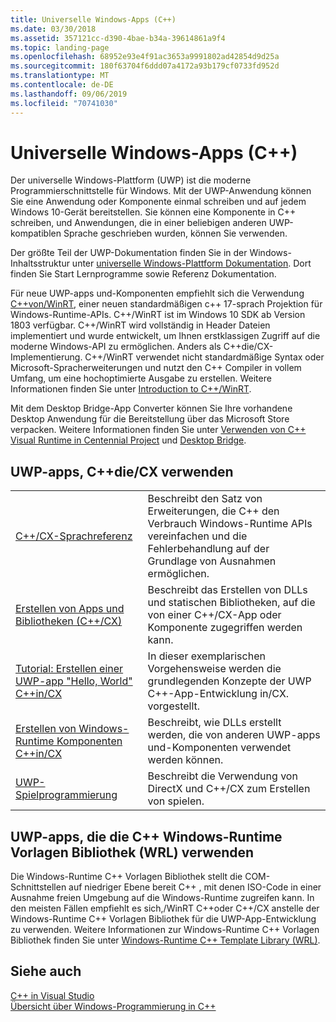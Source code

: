 ```yaml
---
title: Universelle Windows-Apps (C++)
ms.date: 03/30/2018
ms.assetid: 357121cc-d390-4bae-b34a-39614861a9f4
ms.topic: landing-page
ms.openlocfilehash: 68952e93e4f91ac3653a9991802ad42854d9d25a
ms.sourcegitcommit: 180f63704f6ddd07a4172a93b179cf0733fd952d
ms.translationtype: MT
ms.contentlocale: de-DE
ms.lasthandoff: 09/06/2019
ms.locfileid: "70741030"
---
```

# <a name="universal-windows-apps-c"></a>Universelle Windows-Apps (C++)

Der universelle Windows-Plattform (UWP) ist die moderne Programmierschnittstelle für Windows. Mit der UWP-Anwendung können Sie eine Anwendung oder Komponente einmal schreiben und auf jedem Windows 10-Gerät bereitstellen. Sie können eine Komponente in C++ schreiben, und Anwendungen, die in einer beliebigen anderen UWP-kompatiblen Sprache geschrieben wurden, können Sie verwenden.

Der größte Teil der UWP-Dokumentation finden Sie in der Windows-Inhaltsstruktur unter [universelle Windows-Plattform Dokumentation](/windows/uwp/). Dort finden Sie Start Lernprogramme sowie Referenz Dokumentation. 

Für neue UWP-apps und-Komponenten empfiehlt sich die Verwendung [ C++von/WinRT](/windows/uwp/cpp-and-winrt-apis/), einer neuen standardmäßigen c++ 17-sprach Projektion für Windows-Runtime-APIs. C++/WinRT ist im Windows 10 SDK ab Version 1803 verfügbar. C++/WinRT wird vollständig in Header Dateien implementiert und wurde entwickelt, um Ihnen erstklassigen Zugriff auf die moderne Windows-API zu ermöglichen. Anders als C++die/CX-Implementierung. C++/WinRT verwendet nicht standardmäßige Syntax oder Microsoft-Spracherweiterungen und nutzt den C++ Compiler in vollem Umfang, um eine hochoptimierte Ausgabe zu erstellen. Weitere Informationen finden Sie unter [Introduction to C++/WinRT](/windows/uwp/cpp-and-winrt-apis/intro-to-using-cpp-with-winrt).

Mit dem Desktop Bridge-App Converter können Sie Ihre vorhandene Desktop Anwendung für die Bereitstellung über das Microsoft Store verpacken. Weitere Informationen finden Sie unter [Verwenden von C++ Visual Runtime in Centennial Project](https://blogs.msdn.microsoft.com/vcblog/2016/07/07/using-visual-c-runtime-in-centennial-project) und [Desktop Bridge](/windows/uwp/porting/desktop-to-uwp-root).

## <a name="uwp-apps-that-use-ccx"></a>UWP-apps, C++die/CX verwenden

|||
|-|-|
|[C++/CX-Sprachreferenz](visual-c-language-reference-c-cx.md)|Beschreibt den Satz von Erweiterungen, die C++ den Verbrauch Windows-Runtime APIs vereinfachen und die Fehlerbehandlung auf der Grundlage von Ausnahmen ermöglichen.|
|[Erstellen von Apps und Bibliotheken (C++/CX)](building-apps-and-libraries-c-cx.md)|Beschreibt das Erstellen von DLLs und statischen Bibliotheken, auf die von einer C++/CX-App oder Komponente zugegriffen werden kann.|
|[Tutorial: Erstellen einer UWP-app "Hello, World" C++in/CX](/windows/uwp/get-started/create-a-basic-windows-10-app-in-cpp)|In dieser exemplarischen Vorgehensweise werden die grundlegenden Konzepte der UWP C++-App-Entwicklung in/CX. vorgestellt. |
|[Erstellen von Windows-Runtime Komponenten C++in/CX](/windows/uwp/winrt-components/creating-windows-runtime-components-in-cpp)|Beschreibt, wie DLLs erstellt werden, die von anderen UWP-apps und-Komponenten verwendet werden können.|
|[UWP-Spielprogrammierung](/windows/uwp/gaming/)|Beschreibt die Verwendung von DirectX und C++/CX zum Erstellen von spielen.|

## <a name="uwp-apps-that-use-the-windows-runtime-c-template-library-wrl"></a>UWP-apps, die die C++ Windows-Runtime Vorlagen Bibliothek (WRL) verwenden

Die Windows-Runtime C++ Vorlagen Bibliothek stellt die COM-Schnittstellen auf niedriger Ebene bereit C++ , mit denen ISO-Code in einer Ausnahme freien Umgebung auf die Windows-Runtime zugreifen kann. In den meisten Fällen empfiehlt es sich,/WinRT C++oder C++/CX anstelle der Windows-Runtime C++ Vorlagen Bibliothek für die UWP-App-Entwicklung zu verwenden. Weitere Informationen zur Windows-Runtime C++ Vorlagen Bibliothek finden Sie unter [Windows-Runtime C++ Template Library (WRL)](wrl/windows-runtime-cpp-template-library-wrl.md).

## <a name="see-also"></a>Siehe auch

[C++ in Visual Studio](../overview/visual-cpp-in-visual-studio.md)<br/>
[Übersicht über Windows-Programmierung in C++](../windows/overview-of-windows-programming-in-cpp.md)<br/>